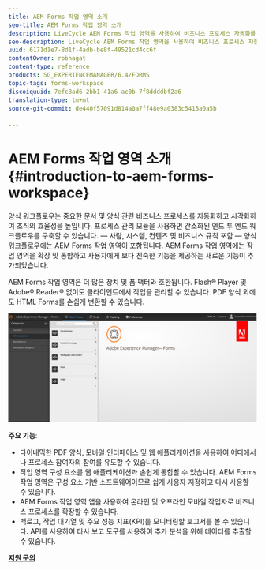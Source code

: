 ```yaml
---
title: AEM Forms 작업 영역 소개
seo-title: AEM Forms 작업 영역 소개
description: LiveCycle AEM Forms 작업 영역을 사용하여 비즈니스 프로세스 자동화를 통해 조직 효율성을 높이고 종이 없는 사무실을 만들 수 있습니다.
seo-description: LiveCycle AEM Forms 작업 영역을 사용하여 비즈니스 프로세스 자동화를 통해 조직 효율성을 높이고 종이 없는 사무실을 만들 수 있습니다.
uuid: 6171d1e7-8d1f-4adb-be8f-49521cd4cc6f
contentOwner: robhagat
content-type: reference
products: SG_EXPERIENCEMANAGER/6.4/FORMS
topic-tags: forms-workspace
discoiquuid: 7efc8ad6-2bb1-41a6-ac0b-7f8ddddbf2a6
translation-type: tm+mt
source-git-commit: de440f57091d814a0a7ff48e9a0383c5415a0a5b

---
```



# AEM Forms 작업 영역 소개 {#introduction-to-aem-forms-workspace}

양식 워크플로우는 중요한 문서 및 양식 관련 비즈니스 프로세스를 자동화하고 시각화하여 조직의 효율성을 높입니다. 프로세스 관리 모듈을 사용하면 간소화된 엔드 투 엔드 워크플로우를 구축할 수 있습니다. — 사람, 시스템, 컨텐츠 및 비즈니스 규칙 포함 — 양식 워크플로우에는 AEM Forms 작업 영역이 포함됩니다. AEM Forms 작업 영역에는 작업 영역을 확장 및 통합하고 사용자에게 보다 친숙한 기능을 제공하는 새로운 기능이 추가되었습니다.

AEM Forms 작업 영역은 더 많은 장치 및 폼 팩터와 호환됩니다. Flash® Player 및 Adobe® Reader® 없이도 클라이언트에서 작업을 관리할 수 있습니다. PDF 양식 외에도 HTML Forms를 손쉽게 변환할 수 있습니다.

![html-ws](assets/html-ws.png)

**주요 기능**:

* 다이내믹한 PDF 양식, 모바일 인터페이스 및 웹 애플리케이션을 사용하여 어디에서나 프로세스 참여자의 참여를 유도할 수 있습니다.
* 작업 영역 구성 요소를 웹 애플리케이션과 손쉽게 통합할 수 있습니다. AEM Forms 작업 영역은 구성 요소 기반 소프트웨어이므로 쉽게 사용자 지정하고 다시 사용할 수 있습니다.
* AEM Forms 작업 영역 앱을 사용하여 온라인 및 오프라인 모바일 작업자로 비즈니스 프로세스를 확장할 수 있습니다.
* 백로그, 작업 대기열 및 주요 성능 지표(KPI)를 모니터링할 보고서를 볼 수 있습니다. API를 사용하여 타사 보고 도구를 사용하여 추가 분석을 위해 데이터를 추출할 수 있습니다.

**[지원 문의](https://www.adobe.com/account/sign-in.supportportal.html)**

